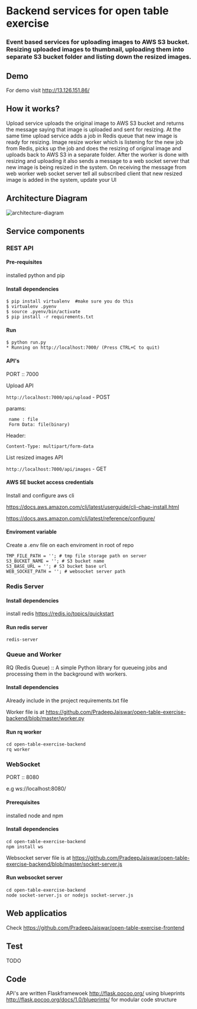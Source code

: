 # Backend services for open table exercise

### Event based services for uploading images to AWS S3 bucket. Resizing uploaded images to thumbnail, uploading them into separate S3 bucket folder and listing down the resized images.

## Demo
For demo visit http://13.126.151.86/

## How it works?

Upload service uploads the original image to AWS S3 bucket and returns the message saying that image is uploaded and sent for resizing. At the same time upload service adds a job in Redis queue that new image is ready for resizing. Image resize worker which is listening for the new job from Redis, picks up the job and does the resizing of original image and uploads back to AWS S3 in a separate folder. After the worker is done with resizing and uploading it also sends a message to a web socket server that new image is being resized in the system. On receiving the message from web worker web socket server tell all subscribed client that new resized image is added in the system, update your UI

## Architecture Diagram
![architecture-diagram](https://raw.githubusercontent.com/PradeepJaiswar/open-table-exercise-backend/master/architecture-diagram.png)

## Service components

### REST API

#### Pre-requisites
installed python and pip

#### Install dependencies

```
$ pip install virtualenv  #make sure you do this
$ virtualenv .pyenv
$ source .pyenv/bin/activate
$ pip install -r requirements.txt
```

#### Run

```
$ python run.py
* Running on http://localhost:7000/ (Press CTRL+C to quit)
```
#### API's

PORT :: 7000

Upload API 

`http://localhost:7000/api/upload` - POST

params:
```
 name : file
 Form Data: file(binary)
```
Header:
```
Content-Type: multipart/form-data
```
List resized images API

`http://localhost:7000/api/images` - GET 

#### AWS SE bucket access credentials

Install and configure aws cli

https://docs.aws.amazon.com/cli/latest/userguide/cli-chap-install.html

https://docs.aws.amazon.com/cli/latest/reference/configure/

#### Enviroment variable

Create a .env file on each enviroment in root of repo
```
TMP_FILE_PATH = ''; # tmp file storage path on server
S3_BUCKET_NAME = ''; # S3 bucket name
S3_BASE_URL = ''; # S3 bucket base url 
WEB_SOCKET_PATH = ''; # websocket server path
```


### Redis Server 

#### Install dependencies

install redis https://redis.io/topics/quickstart

#### Run redis server
```
redis-server
```

### Queue and Worker
RQ (Redis Queue) :: A simple Python library for queueing jobs and processing them in the background with workers. 

#### Install dependencies

Already include in the project requirements.txt file

Worker file is at https://github.com/PradeepJaiswar/open-table-exercise-backend/blob/master/worker.py

#### Run rq worker

```
cd open-table-exercise-backend
rq worker
```
### WebSocket
PORT :: 8080

e.g ws://localhost:8080/

#### Prerequisites
installed node and npm

#### Install dependencies
```
cd open-table-exercise-backend
npm install ws
```
Websocket server file is at https://github.com/PradeepJaiswar/open-table-exercise-backend/blob/master/socket-server.js

#### Run websocket server

```
cd open-table-exercise-backend
node socket-server.js or nodejs socket-server.js
```

## Web applicatios

Check https://github.com/PradeepJaiswar/open-table-exercise-frontend

## Test 

TODO

## Code 

APi's are written Flaskframewoek http://flask.pocoo.org/ using blueprints http://flask.pocoo.org/docs/1.0/blueprints/ for modular code structure






